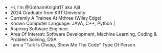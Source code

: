 - Hi, I’m @GothamKnight17 aka Ajit
- 2024 Graduate from KIIT University 
- Currently A Trainee At Mthree (Wiley Edge) 
- Known Computer Language: JAVA, C++, Python | 
- Aspiring Software Engineer.
- Area Of Interest: Software Development, Machine Learning, Coding & Problem Solving, DSA
- I am a "Talk Is Cheap, Show Me The Code" Type Of Person.

<!---
GothamKnight23/GothamKnight23 is a ✨ special ✨ repository because its `README.md` (this file) appears on your GitHub profile.
You can click the Preview link to take a look at your changes.
--->
